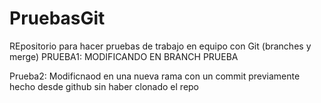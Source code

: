 # PruebasGit
REpositorio para hacer pruebas de trabajo en equipo con Git (branches y merge)
PRUEBA1: MODIFICANDO EN BRANCH PRUEBA


Prueba2: Modificnaod en una nueva rama con un commit previamente hecho desde github sin haber clonado el repo
